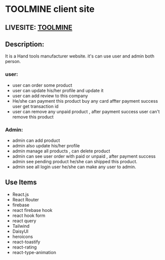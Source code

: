 # TOOLMINE client site
## LIVESITE: [TOOLMINE](https://toolmine-a071b.web.app/)
## Description: 
It is a Hand tools manufacturer website. it's can use user and admin both person.
### user:
* user can order some product 
* user can update his/her profile and update it
* user can add review to this company
* He/she can payment this product buy any card affter payment success user get transaction id
* user can remove any unpaid product , after payment success user can't remove this product

### Admin:
* admin can add product
* admin also update his/her profile 
* admin manage all products , can delete product
* admin can see user order with paid or unpaid , after payment success admin see pending product he/she can shipped this product.
* admin see all login user he/she can make any user to admin.

## Use Items 
* React.js
* React Router
* firebase
* react firebase hook
* react hook form
* react query
* Tailwind
* DaisyUI
* heroicons
* react-toastify
* react-rating
* react-type-animation
